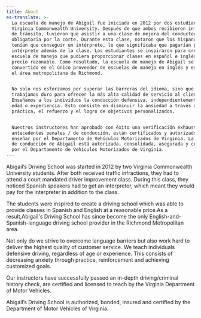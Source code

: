 ```yaml
---
title: About
es-translate: >-
  La escuela de manejo de Abigail fue iniciada en 2012 por dos estudiantes de la
  Virginia Commonwealth University. Después de que ambos recibieron infracciones
  de tránsito, tuvieron que asistir a una clase de mejora del conductor
  obligatoria por la corte. Durante esta clase, notaron que los hispanohablantes
  tenían que conseguir un intérprete, lo que significaba que pagarían por el
  intérprete además de la clase. Los estudiantes se inspiraron para crear una
  escuela de manejo que pudiera proporcionar clases en español e inglés a un
  precio razonable. Como resultado, la escuela de manejo de Abigail se ha
  convertido en el único proveedor de escuelas de manejo en inglés y español en
  el área metropolitana de Richmond.


  No solo nos esforzamos por superar las barreras del idioma, sino que también
  trabajamos duro para ofrecer la más alta calidad de servicio al cliente.
  Enseñamos a los individuos la conducción defensiva, independientemente de su
  edad o experiencia. Esto consiste en disminuir la ansiedad a través de la
  práctica, el refuerzo y el logro de objetivos personalizados.


  Nuestros instructores han aprobado con éxito una verificación exhaustiva de
  antecedentes penales / de conducción, están certificados y autorizados para
  enseñar por el Departamento de Vehículos Motorizados de Virginia. La escuela
  de conducción de Abigail está autorizada, consolidada, asegurada y certificada
  por el Departamento de Vehículos Motorizados de Virginia.
---
```

 Abigail’s Driving School was started in 2012 by two Virginia Commonwealth University students. After both received traffic infractions, they had to attend a court mandated driver improvement class. During this class, they noticed Spanish speakers had to get an interpreter, which meant they would pay for the interpreter in addition to the class.

The students were inspired to create a driving school which was able to provide classes in Spanish and English at a reasonable price.As a result,Abigail's Driving School has since become the only English-and-Spanish-language driving school provider in the Richmond Metropolitan area.

Not only do we strive to overcome language barriers but also work hard to deliver the highest quality of customer service. We teach individuals defensive driving, regardless of age or experience. This consists of decreasing anxiety through practice, reinforcement and achieving customized goals.

Our instructors have successfully passed an in-depth driving/criminal history check, are certified and licensed to teach by the Virginia Department of Motor Vehicles.

Abigail’s Driving School is authorized, bonded, insured and certified by the Department of Motor Vehicles of Virginia.